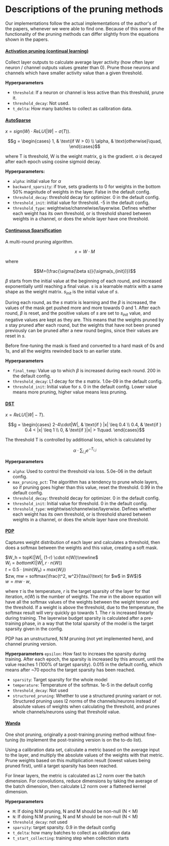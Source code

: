 # Descriptions of the pruning methods

Our implementations follow the actual implementations of the author's of the papers, whenever we were able to find one. Because of this some of the functionality of the pruning methods can differ slightly from the equations shown in the papers.

#### [Activation pruning (continual learning)](https://arxiv.org/abs/1903.04476)
Collect layer outputs to calculate average layer activity (how often layer neuron / channel outputs values greater than 0). Prune those neurons and channels which have smaller activity value than a given threshold.

**Hyperparameters**
- `threshold`: If a neuron or channel is less active than this threshold, prune it.
- `threshold_decay`: Not used.
- `t_delta`: How many batches to collect as calibration data.

#### [AutoSparse](https://arxiv.org/abs/2304.06941)
$x = sign(W) \cdot ReLU(|W| - \sigma(T))$.
```math
g = \begin{cases}
    1, & \text{if W > 0} \\
    \alpha, & \text{otherwise}\quad,
\end{cases}
```
where T is threshold, W is the weight matrix, g is the gradient.
 $\alpha$ is decayed after each epoch using cosine sigmoid decay.

**Hyperparameters:**
- `alpha`: initial value for $\alpha$
- `backward_sparsity`: if true, sets gradients to 0 for weights in the bottom 50% magnitude of weights in the layer. False in the default config.
- `threshold_decay`: threshold decay for optimizer. 0 in the default config.
- `threshold_init`: initial value for threshold. -5 in the default config.
- `threshold_type`: weightwise/channelwise/layerwise. Defines whether each weight has its own threshold, or is threshold shared between weights in a channel, or does the whole layer have one threshold.

#### [Continuous Sparsification](https://arxiv.org/abs/1912.04427)
A multi-round pruning algorithm.
```math
 x = W\cdot M
```
where 
```math
M=(\frac{\sigma(\beta s)}{\sigma(s_{init})})
```
$\beta$ starts from the initial value at the beginning of each round, and increased exponentially until reaching a final value. $s$ is a learnable matrix with a same shape as the weight matrix. $s_{init}$ is the initial value of $s$.

During each round, as the $s$ matrix is learning and the $\beta$ is increased, the values of the mask get pushed more and more towards 0 and 1. After each round, $\beta$ is reset, and the positive values of $s$ are set to $s_{init}$ value, and negative values are kept as they are. This means that the weights pruned by $s$ stay pruned after each round, but the weights that have not been pruned previously can be pruned after a new round begins, since their values are reset in $s$.

Before fine-tuning the mask is fixed and converted to a hard mask of 0s and 1s, and all the weights rewinded back to an earlier state.

**Hyperparameters**
- `final_temp`: Value up to which $\beta$ is increased during each round. 200 in the default config.
- `threshold_decay`: L1 decay for the $s$ matrix. 1.0e-09 in the default config.
- `threshold_init`: Initial value for $s$. 0 in the default config. Lower value means more pruning, higher value means less pruning.


#### [DST](https://arxiv.org/abs/2005.06870)
$x = ReLU(|W| - T)$.
```math
g = \begin{cases}
    2-4\cdot|W|, & \text{if } |x| \leq 0.4 \\
    0.4, & \text{if } 0.4 < |x| \leq 1 \\
    0, & \text{if }|x| > 1\quad.
\end{cases}
```
The threshold T is controlled by additional loss, which is calculated by
```math
\alpha \cdot \sum_{i,j}{e^{-T_{i,j}}}
```

**Hyperparameters**
- `alpha`: Used to control the threshold via loss. 5.0e-06 in the default config.
- `max_pruning_pct`: The algorithm has a tendency to prune whole layers, so if pruning goes higher than this value, reset the threshold. 0.99 in the default config.
- `threshold_decay`: threshold decay for optimizer. 0 in the default config.
- `threshold_init`: Initial value for threshold. 0 in the default config.
- `threshold_type`: weightwise/channelwise/layerwise. Defines whether each weight has its own threshold, or is threshold shared between weights in a channel, or does the whole layer have one threshold.



#### [PDP](https://arxiv.org/abs/2305.11203)
Captures weight distribution of each layer and calculates a threshold, then does a softmax between the weights and this value, creating a soft mask.


$`W_h = topK(|W|, (1-r) \cdot n(W))\newline`$\
$`W_i = bottomK(|W|, r \cdot n(W))`$\
$`t = 0.5 \cdot (min(W_h) + max(W_i))`$\
$`zw, mw = softmax(\frac{t^2, w^2}{\tau})\text{ for $w$ in $W$}`$\
$`w = mw \cdot w`$,

where $\tau$ is the temperature, $r$ is the target sparsity of the layer for that iteration, $n(W)$ is the number of weights. The $mw$ in the above equation will have all the softmax values of the weights between the weight tensor and the threshold. If a weight is above the threshold, due to the temperature, the softmax result will very quickly go towards 1. The $r$ is increased linearly during training. The layerwise budget sparsity is calculated after a pre-training phase, in a way that the total sparsity of the model is the target sparsity given in the config.

PDP has an unstructured, N:M pruning (not yet implemented here), and channel pruning version.

**Hyperparameters**
  `epsilon`: How fast to increaes the sparsity during training. After each epoch, the sparsity is increased by this amount, until the value reaches 1 (100% of target sparsity). 0.015 in the default config, which means after ~70 epochs the target sparsity has been reached.
- `sparsity`: Target sparsity for the whole model
- `temperature`: Temperature of the softmax. 1e-5 in the default config
- `threshold_decay`: Not used
- `structured_pruning`: Whether to use a structured pruning variant or not. Structured pruning uses l2 norms of the channels/neurons instead of absolute values of weights when calculating the threshold, and prunes whole channels/neurons using that threshold value.

#### [Wanda](https://arxiv.org/abs/2306.11695)
One shot pruning, originally a post-training pruning method without fine-tuning (to implement the post-training version is on the to-do list).

Using a calibration data set, calculate a metric based on the average input to the layer, and multiply the absolute values of the weights with that metric. Prune weights based on this multiplication result (lowest values being pruned first), until a target sparsity has been reached.

For linear layers, the metric is calculated as L2 norm over the batch dimension. For convolutions, reduce dimensions by taking the average of the batch dimension, then calculate L2 norm over a flattened kernel dimension.

**Hyperparameters**
- `M`: If doing N:M pruning, N and M should be non-null (N < M)
- `N`: If doing N:M pruning, N and M should be non-null (N < M)
- `threshold_decay`: not used
- `sparsity`: target sparsity. 0.9 in the default config
- `t_delta`: how many batches to collect as calibration data
- `t_start_collecting`: training step when collection starts
